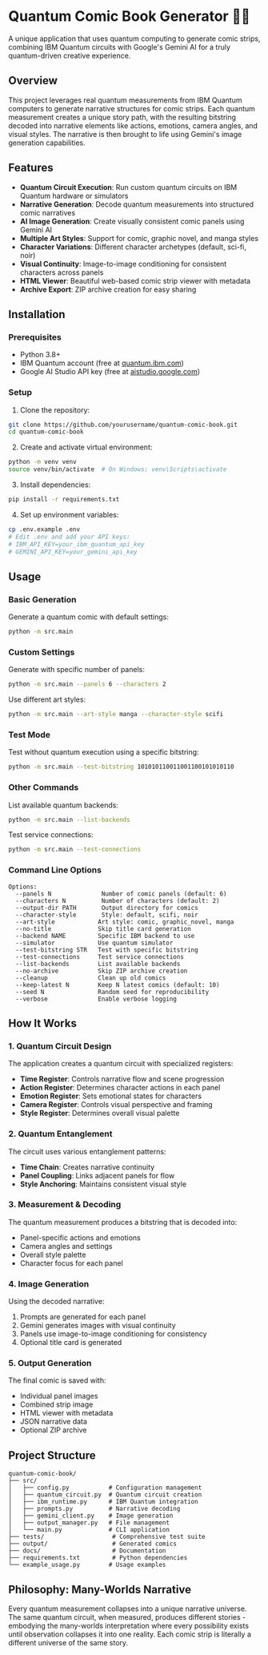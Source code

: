 # Quantum Comic Book Generator 🎨🔬

A unique application that uses quantum computing to generate comic strips, combining IBM Quantum circuits with Google's Gemini AI for a truly quantum-driven creative experience.

## Overview

This project leverages real quantum measurements from IBM Quantum computers to generate narrative structures for comic strips. Each quantum measurement creates a unique story path, with the resulting bitstring decoded into narrative elements like actions, emotions, camera angles, and visual styles. The narrative is then brought to life using Gemini's image generation capabilities.

## Features

- **Quantum Circuit Execution**: Run custom quantum circuits on IBM Quantum hardware or simulators
- **Narrative Generation**: Decode quantum measurements into structured comic narratives
- **AI Image Generation**: Create visually consistent comic panels using Gemini AI
- **Multiple Art Styles**: Support for comic, graphic novel, and manga styles
- **Character Variations**: Different character archetypes (default, sci-fi, noir)
- **Visual Continuity**: Image-to-image conditioning for consistent characters across panels
- **HTML Viewer**: Beautiful web-based comic strip viewer with metadata
- **Archive Export**: ZIP archive creation for easy sharing

## Installation

### Prerequisites

- Python 3.8+
- IBM Quantum account (free at [quantum.ibm.com](https://quantum.ibm.com))
- Google AI Studio API key (free at [aistudio.google.com](https://aistudio.google.com))

### Setup

1. Clone the repository:
```bash
git clone https://github.com/yourusername/quantum-comic-book.git
cd quantum-comic-book
```

2. Create and activate virtual environment:
```bash
python -m venv venv
source venv/bin/activate  # On Windows: venv\Scripts\activate
```

3. Install dependencies:
```bash
pip install -r requirements.txt
```

4. Set up environment variables:
```bash
cp .env.example .env
# Edit .env and add your API keys:
# IBM_API_KEY=your_ibm_quantum_api_key
# GEMINI_API_KEY=your_gemini_api_key
```

## Usage

### Basic Generation

Generate a quantum comic with default settings:
```bash
python -m src.main
```

### Custom Settings

Generate with specific number of panels:
```bash
python -m src.main --panels 6 --characters 2
```

Use different art styles:
```bash
python -m src.main --art-style manga --character-style scifi
```

### Test Mode

Test without quantum execution using a specific bitstring:
```bash
python -m src.main --test-bitstring 101010110011001100101010110
```

### Other Commands

List available quantum backends:
```bash
python -m src.main --list-backends
```

Test service connections:
```bash
python -m src.main --test-connections
```

### Command Line Options

```
Options:
  --panels N              Number of comic panels (default: 6)
  --characters N          Number of characters (default: 2)
  --output-dir PATH       Output directory for comics
  --character-style       Style: default, scifi, noir
  --art-style            Art style: comic, graphic_novel, manga
  --no-title             Skip title card generation
  --backend NAME         Specific IBM backend to use
  --simulator            Use quantum simulator
  --test-bitstring STR   Test with specific bitstring
  --test-connections     Test service connections
  --list-backends        List available backends
  --no-archive           Skip ZIP archive creation
  --cleanup              Clean up old comics
  --keep-latest N        Keep N latest comics (default: 10)
  --seed N               Random seed for reproducibility
  --verbose              Enable verbose logging
```

## How It Works

### 1. Quantum Circuit Design

The application creates a quantum circuit with specialized registers:
- **Time Register**: Controls narrative flow and scene progression
- **Action Register**: Determines character actions in each panel
- **Emotion Register**: Sets emotional states for characters
- **Camera Register**: Controls visual perspective and framing
- **Style Register**: Determines overall visual palette

### 2. Quantum Entanglement

The circuit uses various entanglement patterns:
- **Time Chain**: Creates narrative continuity
- **Panel Coupling**: Links adjacent panels for flow
- **Style Anchoring**: Maintains consistent visual style

### 3. Measurement & Decoding

The quantum measurement produces a bitstring that is decoded into:
- Panel-specific actions and emotions
- Camera angles and settings
- Overall style palette
- Character focus for each panel

### 4. Image Generation

Using the decoded narrative:
1. Prompts are generated for each panel
2. Gemini generates images with visual continuity
3. Panels use image-to-image conditioning for consistency
4. Optional title card is generated

### 5. Output Generation

The final comic is saved with:
- Individual panel images
- Combined strip image
- HTML viewer with metadata
- JSON narrative data
- Optional ZIP archive

## Project Structure

```
quantum-comic-book/
├── src/
│   ├── config.py           # Configuration management
│   ├── quantum_circuit.py  # Quantum circuit creation
│   ├── ibm_runtime.py      # IBM Quantum integration
│   ├── prompts.py          # Narrative decoding
│   ├── gemini_client.py    # Image generation
│   ├── output_manager.py   # File management
│   └── main.py             # CLI application
├── tests/                   # Comprehensive test suite
├── output/                  # Generated comics
├── docs/                    # Documentation
├── requirements.txt         # Python dependencies
└── example_usage.py        # Usage examples
```

## Philosophy: Many-Worlds Narrative

Every quantum measurement collapses into a unique narrative universe. The same quantum circuit, when measured, produces different stories - embodying the many-worlds interpretation where every possibility exists until observation collapses it into one reality. Each comic strip is literally a different universe of the same story.
